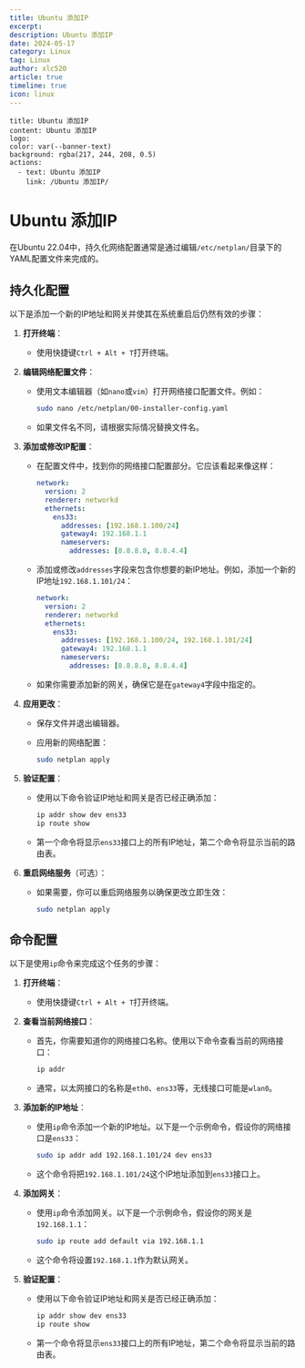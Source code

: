```yaml
---
title: Ubuntu 添加IP
excerpt: 
description: Ubuntu 添加IP
date: 2024-05-17
category: Linux
tag: Linux
author: xlc520
article: true
timeline: true
icon: linux
---
```


```component VPBanner
title: Ubuntu 添加IP
content: Ubuntu 添加IP
logo: 
color: var(--banner-text)
background: rgba(217, 244, 208, 0.5)
actions:
  - text: Ubuntu 添加IP
    link: /Ubuntu 添加IP/
```

# Ubuntu 添加IP



在Ubuntu 22.04中，持久化网络配置通常是通过编辑`/etc/netplan/`目录下的YAML配置文件来完成的。

## **持久化配置**

以下是添加一个新的IP地址和网关并使其在系统重启后仍然有效的步骤：

1. **打开终端**：

   - 使用快捷键`Ctrl + Alt + T`打开终端。

2. **编辑网络配置文件**：

   - 使用文本编辑器（如`nano`或`vim`）打开网络接口配置文件。例如：

     ```bash
     sudo nano /etc/netplan/00-installer-config.yaml
     ```

   - 如果文件名不同，请根据实际情况替换文件名。

3. **添加或修改IP配置**：

   - 在配置文件中，找到你的网络接口配置部分。它应该看起来像这样：

     ```yaml
     network:
       version: 2
       renderer: networkd
       ethernets:
         ens33:
           addresses: [192.168.1.100/24]
           gateway4: 192.168.1.1
           nameservers:
             addresses: [8.8.8.8, 8.8.4.4]
     ```

   - 添加或修改`addresses`字段来包含你想要的新IP地址。例如，添加一个新的IP地址`192.168.1.101/24`：

     ```yaml
     network:
       version: 2
       renderer: networkd
       ethernets:
         ens33:
           addresses: [192.168.1.100/24, 192.168.1.101/24]
           gateway4: 192.168.1.1
           nameservers:
             addresses: [8.8.8.8, 8.8.4.4]
     ```

   - 如果你需要添加新的网关，确保它是在`gateway4`字段中指定的。

4. **应用更改**：

   - 保存文件并退出编辑器。

   - 应用新的网络配置：

     ```bash
     sudo netplan apply
     ```

5. **验证配置**：

   - 使用以下命令验证IP地址和网关是否已经正确添加：

     ```bash
     ip addr show dev ens33
     ip route show
     ```

   - 第一个命令将显示`ens33`接口上的所有IP地址，第二个命令将显示当前的路由表。

6. **重启网络服务**（可选）：

   - 如果需要，你可以重启网络服务以确保更改立即生效：

     ```bash
     sudo netplan apply
     ```





## 命令配置

以下是使用`ip`命令来完成这个任务的步骤：

1. **打开终端**：

   - 使用快捷键`Ctrl + Alt + T`打开终端。

2. **查看当前网络接口**：

   - 首先，你需要知道你的网络接口名称。使用以下命令查看当前的网络接口：

     ```bash
     ip addr
     ```

   - 通常，以太网接口的名称是`eth0`、`ens33`等，无线接口可能是`wlan0`。

3. **添加新的IP地址**：

   - 使用`ip`命令添加一个新的IP地址。以下是一个示例命令，假设你的网络接口是`ens33`：

     ```bash
     sudo ip addr add 192.168.1.101/24 dev ens33
     ```

   - 这个命令将把`192.168.1.101/24`这个IP地址添加到`ens33`接口上。

4. **添加网关**：

   - 使用`ip`命令添加网关。以下是一个示例命令，假设你的网关是`192.168.1.1`：

     ```bash
     sudo ip route add default via 192.168.1.1
     ```

   - 这个命令将设置`192.168.1.1`作为默认网关。

5. **验证配置**：

   - 使用以下命令验证IP地址和网关是否已经正确添加：

     ```bash
     ip addr show dev ens33
     ip route show
     ```

   - 第一个命令将显示`ens33`接口上的所有IP地址，第二个命令将显示当前的路由表。




<Share colorful service="email,qq,qzone,qrcode,weibo,telegram,twitter" />
